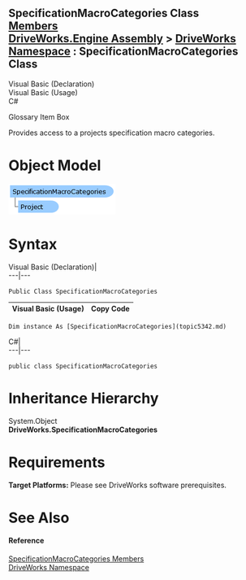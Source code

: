 SpecificationMacroCategories Class   
[Members](topic5343.md)   
[DriveWorks.Engine Assembly](topic2156.md) > [DriveWorks Namespace](topic2159.md) : SpecificationMacroCategories Class  
---  
  
Visual Basic (Declaration)    
Visual Basic (Usage)    
C# 

Glossary Item Box

Provides access to a projects specification macro categories. 

# Object Model

![](dotnetdiagramimages/image269.png)

# Syntax

Visual Basic (Declaration)|   
---|---  
      
    
    Public Class SpecificationMacroCategories   
  
Visual Basic (Usage)| Copy Code  
---|---  
      
    
    Dim instance As [SpecificationMacroCategories](topic5342.md)  
  
C#|   
---|---  
      
    
    public class SpecificationMacroCategories   
  
# Inheritance Hierarchy

System.Object  
**DriveWorks.SpecificationMacroCategories**  


# Requirements

**Target Platforms:** Please see DriveWorks software prerequisites.

# See Also

#### Reference

[SpecificationMacroCategories Members](topic5343.md)   
[DriveWorks Namespace](topic2159.md)


